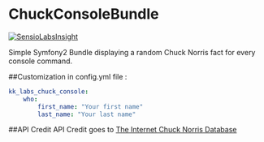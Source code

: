 # ChuckConsoleBundle
[![SensioLabsInsight](https://insight.sensiolabs.com/projects/0f9a6eb3-4979-4768-bf41-3e5389c3a60d/big.png)](https://insight.sensiolabs.com/projects/0f9a6eb3-4979-4768-bf41-3e5389c3a60d)

Simple Symfony2 Bundle displaying a random Chuck Norris fact for every console command.

##Customization in config.yml file :
```yml
kk_labs_chuck_console:
    who:
        first_name: "Your first name"
        last_name: "Your last name"
```

##API Credit
API Credit goes to [The Internet Chuck Norris Database](http://www.icndb.com/api/)
